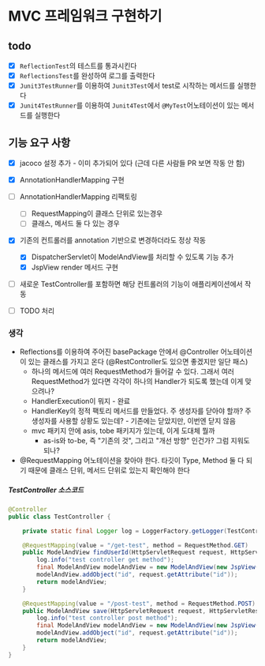 # MVC 프레임워크 구현하기

## todo
- [x] `ReflectionTest`의 테스트를 통과시킨다
- [x] `ReflectionsTest`를 완성하여 로그를 출력한다
- [x] `Junit3TestRunner`를 이용하여 `Junit3Test`에서 test로 시작하는 메서드를 실행한다
- [x] `Junit4TestRunner`를 이용하여 `Junit4Test`에서 `@MyTest`어노테이션이 있는 메서드를 실행한다

## 기능 요구 사항

- [x] jacoco 설정 추가 - 이미 추가되어 있다 (근데 다른 사람들 PR 보면 작동 안 함)

- [x] AnnotationHandlerMapping 구현
- [ ] AnnotationHandlerMapping 리팩토링
  - [ ] RequestMapping이 클래스 단위로 있는경우
  - [ ] 클래스, 메서드 둘 다 있는 경우

- [x] 기존의 컨트롤러를 annotation 기반으로 변경하더라도 정상 작동
  - [x] DispatcherServlet이 ModelAndView를 처리할 수 있도록 기능 추가
  - [x] JspView render 메서드 구현
- [ ] 새로운 TestController를 포함하면 해당 컨트롤러의 기능이 애플리케이션에서 작동

- [ ] TODO 처리

### 생각
* Reflections를 이용하여 주어진 basePackage 안에서 @Controller 어노테이션이 있는 클래스를 가지고 온다 (@RestController도 있으면 좋겠지만 일단 패스)
  * 하나의 메서드에 여러 RequestMethod가 들어갈 수 있다. 그래서 여러 RequestMethod가 있다면 각각이 하나의 Handler가 되도록 했는데 이게 맞으려나?
  * HandlerExecution이 뭐지 - 완료
  * HandlerKey의 정적 팩토리 메서드를 만들었다. 주 생성자를 닫아야 할까? 주 생성자를 사용할 상황도 있는데? - 기존에는 닫았지만, 이번엔 닫지 않음
  * mvc 패키지 안에 asis, tobe 패키지가 있는데, 이게 도대체 뭘까
    * as-is와 to-be, 즉 "기존의 것", 그리고 "개선 방향" 인건가? 그럼 지워도 되나?
* @RequestMapping 어노테이션을 찾아야 한다. 타깃이 Type, Method 둘 다 되기 때문에 클래스 단위, 메서드 단위로 있는지 확인해야 한다

##### TestController 소스코드

```java
@Controller
public class TestController {

    private static final Logger log = LoggerFactory.getLogger(TestController.class);

    @RequestMapping(value = "/get-test", method = RequestMethod.GET)
    public ModelAndView findUserId(HttpServletRequest request, HttpServletResponse response) {
        log.info("test controller get method");
        final ModelAndView modelAndView = new ModelAndView(new JspView("/get-test.jsp"));
        modelAndView.addObject("id", request.getAttribute("id"));
        return modelAndView;
    }

    @RequestMapping(value = "/post-test", method = RequestMethod.POST)
    public ModelAndView save(HttpServletRequest request, HttpServletResponse response) {
        log.info("test controller post method");
        final ModelAndView modelAndView = new ModelAndView(new JspView("/post-test.jsp"));
        modelAndView.addObject("id", request.getAttribute("id"));
        return modelAndView;
    }
}
```
